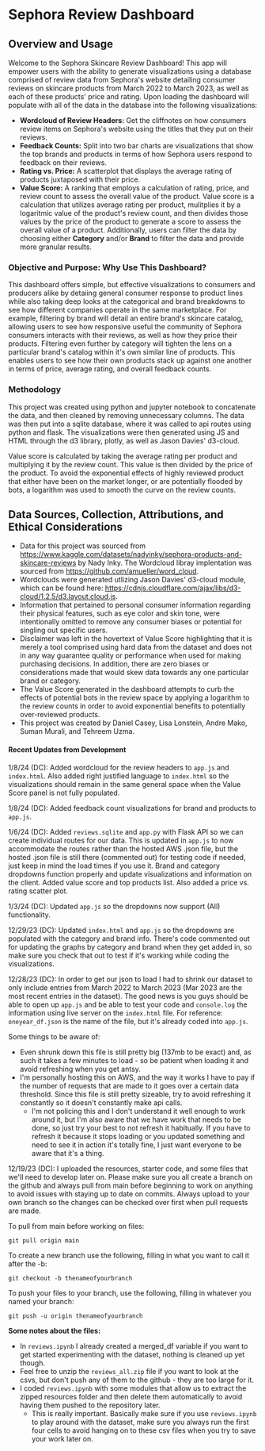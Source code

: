 # Sephora Review Dashboard

## Overview and Usage

Welcome to the Sephora Skincare Review Dashboard! This app will empower users with the ability to generate visualizations using a database comprised of review data from Sephora's website detailing consumer reviews on skincare products from March 2022 to March 2023, as well as each of these products' price and rating. Upon loading the dashboard will populate with all of the data in the database into the following visualizations:
- **Wordcloud of Review Headers:** Get the cliffnotes on how consumers review items on Sephora's website using the titles that they put on their reviews.
- **Feedback Counts:** Split into two bar charts are visualizations that show the top brands and products in terms of how Sephora users respond to feedback on their reviews.
- **Rating vs. Price:** A scatterplot that displays the average rating of products juxtaposed with their price.
- **Value Score:** A ranking that employs a calculation of rating, price, and review count to assess the overall value of the product.
Value score is a calculation that utilizes average rating per product, mulitplies it by a logaritmic value of the product's review count, and then divides those values by the price of the product to generate a score to assess the overall value of a product.
Additionally, users can filter the data by choosing either **Category** and/or **Brand** to filter the data and provide more granular results.

### Objective and Purpose: Why Use This Dashboard?
This dashboard offers simple, but effective visualizations to consumers and producers alike by detaiing general consumer response to product lines while also taking deep looks at the categorical and brand breakdowns to see how different companies operate in the same marketplace. For example, filtering by brand will detail an entire brand's skincare catalog, allowing users to see how responsive useful the community of Sephora consumers interacts with their reviews, as well as how they price their products. Filtering even further by category will tighten the lens on a particular brand's catalog within it's own similar line of products. This enables users to see how their own products stack up against one another in terms of price, average rating, and overall feedback counts.

### Methodology
This project was created using python and jupyter notebook to concatenate the data, and then cleaned by removing unnecessary columns. The data was then put into a sqlite database, where it was called to api routes using python and flask. The visualizations were then generated using JS and HTML through the d3 library, plotly, as well as Jason Davies' d3-cloud.

Value score is calculated by taking the average rating per product and multiplying it by the review count. This value is then divided by the price of the product. To avoid the exponential effects of highly reviewed product that either have been on the market longer, or are potentially flooded by bots, a logarithm was used to smooth the curve on the review counts.

## Data Sources, Collection, Attributions, and Ethical Considerations
- Data for this project was sourced from https://www.kaggle.com/datasets/nadyinky/sephora-products-and-skincare-reviews by Nady Inky. The Wordcloud libray implentation was sourced from https://github.com/amueller/word_cloud.
- Wordclouds were generated utlizing Jason Davies' d3-cloud module, which can be found here: https://cdnjs.cloudflare.com/ajax/libs/d3-cloud/1.2.5/d3.layout.cloud.js.
- Information that pertained to personal consumer information regarding their physical features, such as eye color and skin tone, were intentionally omitted to remove any consumer biases or potential for singling out specific users.
- Disclaimer was left in the hovertext of Value Score highlighting that it is merely a tool comprised using hard data from the dataset and does not in any way guarantee quality or performance when used for making purchasing decisions. In addition, there are zero biases or considerations made that would skew data towards any one particular brand or category.
- The Value Score generated in the dashboard attempts to curb the effects of potential bots in the review space by applying a logarithm to the review counts in order to avoid exponential benefits to potentially over-reviewed products.
- This project was created by Daniel Casey, Lisa Lonstein, Andre Mako, Suman Murali, and Tehreem Uzma.

#### Recent Updates from Development
1/8/24 (DC): Added wordcloud for the review headers to `app.js` and `index.html`. Also added right justified language to `index.html` so the visualizations should remain in the same general space when the Value Score panel is not fully populated.

1/8/24 (DC): Added feedback count visualizations for brand and products to `app.js`.

1/6/24 (DC): Added `reviews.sqlite` and `app.py` with Flask API so we can create individual routes for our data. This is updated in `app.js` to now accommodate the routes rather than the hosted AWS .json file, but the hosted .json file is still there (commented out) for testing code if needed, just keep in mind the load times if you use it. Brand and category dropdowns function properly and update visualizations and information on the client. Added value score and top products list. Also added a price vs. rating scatter plot.

1/3/24 (DC): Updated `app.js` so the dropdowns now support (All) functionality.

12/29/23 (DC): Updated `index.html` and `app.js` so the dropdowns are populated with the category and brand info. There's code commented out for updating the graphs by category and brand when they get added in, so make sure you check that out to test if it's working while coding the visualizations.

12/28/23 (DC): In order to get our json to load I had to shrink our dataset to only include entries from March 2022 to March 2023 (Mar 2023 are the most recent entries in the dataset). The good news is you guys should be able to open up `app.js` and be able to test your code and `console.log` the information using live server on the `index.html` file. For reference: `oneyear_df.json` is the name of the file, but it's already coded into `app.js`.

Some things to be aware of:
- Even shrunk down this file is still pretty big (137mb to be exact) and, as such it takes a few minutes to load - so be patient when loading it and avoid refreshing when you get antsy.
- I'm personally hosting this on AWS, and the way it works I have to pay if the number of requests that are made to it goes over a certain data threshold. Since this file is still pretty sizeable, try to avoid refreshing it constantly so it doesn't constantly make api calls.
  - I'm not policing this and I don't understand it well enough to work around it, but I'm also aware that we have work that needs to be done, so just try your best to not refresh it habitually. If you have to refresh it because it stops loading or you updated something and need to see it in action it's totally fine, I just want everyone to be aware that it's a thing.

12/19/23 (DC): I uploaded the resources, starter code, and some files that we'll need to develop later on. Please make sure you all create a branch on the github and always pull from main before beginning to work on anything to avoid issues with staying up to date on commits. Always upload to your own branch so the changes can be checked over first when pull requests are made.

To pull from main before working on files:

`git pull origin main`


To create a new branch use the following, filling in what you want to call it after the -b:

`git checkout -b thenameofyourbranch`

To push your files to your branch, use the following, filling in whatever you named your branch:

`git push -u origin thenameofyourbranch`

**Some notes about the files:**
- In `reviews.ipynb` I already created a merged_df variable if you want to get started experimenting with the dataset, nothing is cleaned up yet though.
- Feel free to unzip the `reviews_all.zip` file if you want to look at the csvs, but don't push any of them to the github - they are too large for it.
- I coded `reviews.ipynb` with some modules that allow us to extract the zipped resources folder and then delete them automatically to avoid having them pushed to the repository later.
  - This is really important. Basically make sure if you use `reviews.ipynb` to play around with the dataset, make sure you always run the first four cells to avoid hanging on to these csv files when you try to save your work later on.
